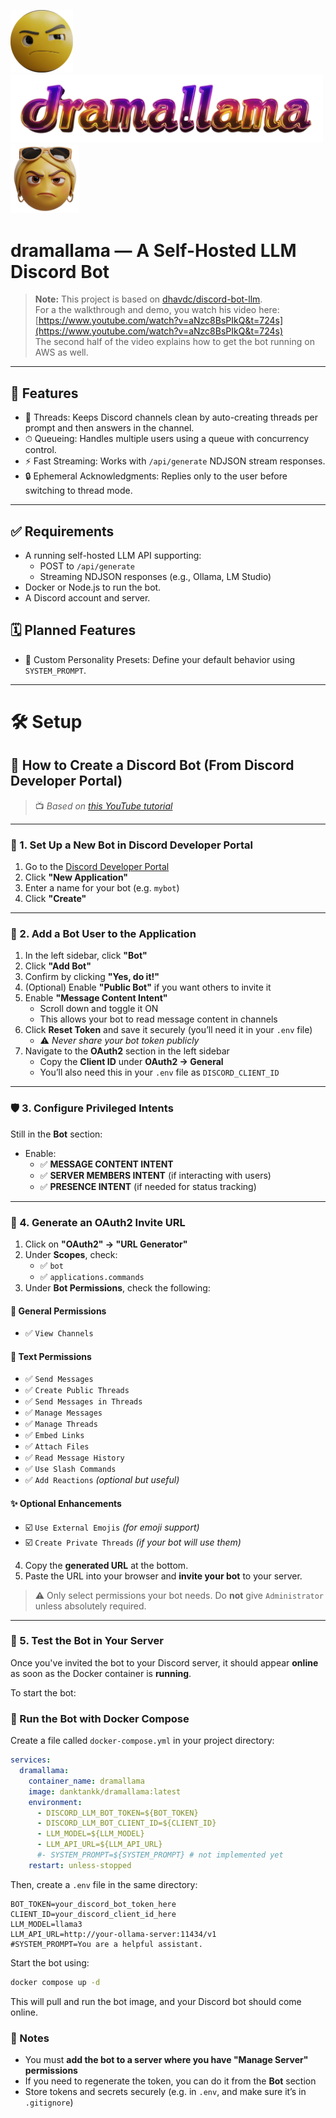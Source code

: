  <img src="assets/logo1.png" alt="Logo 1" width="100"/> <img src="assets/logo2.png" alt="Logo 2" width="500"/><img src="assets/logo3.png" alt="Logo 3" width="110"/>

# dramallama — A Self-Hosted LLM Discord Bot

> **Note:** This project is based on [dhavdc/discord-bot-llm](https://github.com/dhavdc/discord-bot-llm).  
> For a the walkthrough and demo, you watch his video here:  
> [https://www.youtube.com/watch?v=aNzc8BsPIkQ&t=724s](https://www.youtube.com/watch?v=aNzc8BsPIkQ&t=724s)  
> The second half of the video explains how to get the bot running on AWS as well.


---

## 🚀 Features

- 🧵 Threads: Keeps Discord channels clean by auto-creating threads per prompt and then answers in the channel.
- ⏱ Queueing: Handles multiple users using a queue with concurrency control.
- ⚡ Fast Streaming: Works with `/api/generate` NDJSON stream responses.
- 🔒 Ephemeral Acknowledgments: Replies only to the user before switching to thread mode.

---

## ✅ Requirements

- A running self-hosted LLM API supporting:
  - POST to `/api/generate`
  - Streaming NDJSON responses (e.g., Ollama, LM Studio)
- Docker or Node.js to run the bot.
- A Discord account and server.

## 🗓️ Planned Features

- 🧬 Custom Personality Presets: Define your default behavior using `SYSTEM_PROMPT`.

---

# 🛠️ Setup

## 🔧 How to Create a Discord Bot (From Discord Developer Portal)

> 📺 *Based on [this YouTube tutorial](https://www.youtube.com/watch?v=aNzc8BsPIkQ&t=724s)*

---

### 🧠 1. Set Up a New Bot in Discord Developer Portal

1. Go to the [Discord Developer Portal](https://discord.com/developers/applications)
2. Click **"New Application"**
3. Enter a name for your bot (e.g. `mybot`)
4. Click **"Create"**

---

### :robot: 2. Add a Bot User to the Application

1. In the left sidebar, click **"Bot"**
2. Click **"Add Bot"**
3. Confirm by clicking **"Yes, do it!"**
4. (Optional) Enable **"Public Bot"** if you want others to invite it
5. Enable **"Message Content Intent"**
   - Scroll down and toggle it ON
   - This allows your bot to read message content in channels
6. Click **Reset Token** and save it securely (you’ll need it in your `.env` file)
   - ⚠️ *Never share your bot token publicly*
7. Navigate to the **OAuth2** section in the left sidebar
   - Copy the **Client ID** under **OAuth2 → General**
   - You’ll also need this in your `.env` file as `DISCORD_CLIENT_ID`

---

### 🛡️ 3. Configure Privileged Intents

Still in the **Bot** section:
- Enable:
  - ✅ **MESSAGE CONTENT INTENT**
  - ✅ **SERVER MEMBERS INTENT** (if interacting with users)
  - ✅ **PRESENCE INTENT** (if needed for status tracking)

---

### 🔗 4. Generate an OAuth2 Invite URL

1. Click on **"OAuth2" → "URL Generator"**
2. Under **Scopes**, check:
   - ✅ `bot`
   - ✅ `applications.commands`
3. Under **Bot Permissions**, check the following:

#### 📂 General Permissions
- ✅ `View Channels`

#### 💬 Text Permissions
- ✅ `Send Messages`  
- ✅ `Create Public Threads`  
- ✅ `Send Messages in Threads`  
- ✅ `Manage Messages`  
- ✅ `Manage Threads`  
- ✅ `Embed Links`  
- ✅ `Attach Files`  
- ✅ `Read Message History`  
- ✅ `Use Slash Commands`  
- ✅ `Add Reactions` *(optional but useful)*

#### ✨ Optional Enhancements
- ☑️ `Use External Emojis` *(for emoji support)*
- ☑️ `Create Private Threads` *(if your bot will use them)*

4. Copy the **generated URL** at the bottom.
5. Paste the URL into your browser and **invite your bot** to your server.

> ⚠️ Only select permissions your bot needs. Do **not** give `Administrator` unless absolutely required.


---

### 🧪 5. Test the Bot in Your Server

Once you've invited the bot to your Discord server, it should appear **online** as soon as the Docker container is **running**.

To start the bot:

### 🐳 Run the Bot with Docker Compose

Create a file called `docker-compose.yml` in your project directory:

```yaml
services:
  dramallama:
    container_name: dramallama
    image: danktankk/dramallama:latest
    environment:
      - DISCORD_LLM_BOT_TOKEN=${BOT_TOKEN}
      - DISCORD_LLM_BOT_CLIENT_ID=${CLIENT_ID}
      - LLM_MODEL=${LLM_MODEL}
      - LLM_API_URL=${LLM_API_URL}
      #- SYSTEM_PROMPT=${SYSTEM_PROMPT} # not implemented yet
    restart: unless-stopped
```

Then, create a `.env` file in the same directory:

```env
BOT_TOKEN=your_discord_bot_token_here
CLIENT_ID=your_discord_client_id_here
LLM_MODEL=llama3
LLM_API_URL=http://your-ollama-server:11434/v1
#SYSTEM_PROMPT=You are a helpful assistant.
```

Start the bot using:

```bash
docker compose up -d
```

This will pull and run the bot image, and your Discord bot should come online.


### 📌 Notes

- You must **add the bot to a server where you have "Manage Server" permissions**
- If you need to regenerate the token, you can do it from the **Bot** section
- Store tokens and secrets securely (e.g. in `.env`, and make sure it’s in `.gitignore`)
